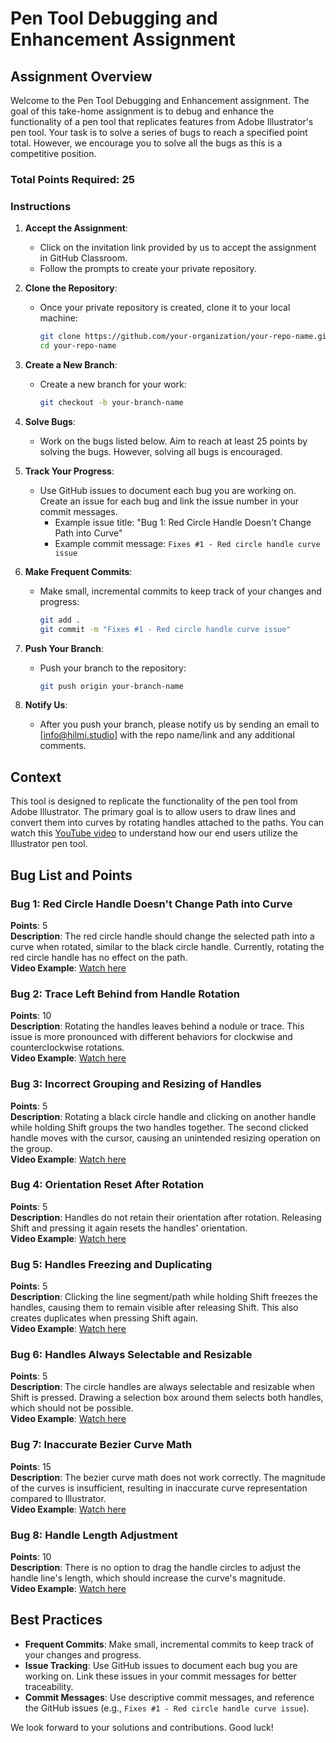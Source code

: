 # Pen Tool Debugging and Enhancement Assignment

## Assignment Overview

Welcome to the Pen Tool Debugging and Enhancement assignment. The goal of this take-home assignment is to debug and enhance the functionality of a pen tool that replicates features from Adobe Illustrator's pen tool. Your task is to solve a series of bugs to reach a specified point total. However, we encourage you to solve all the bugs as this is a competitive position.

### Total Points Required: 25

### Instructions

1. **Accept the Assignment**:
   - Click on the invitation link provided by us to accept the assignment in GitHub Classroom.
   - Follow the prompts to create your private repository.

2. **Clone the Repository**:
   - Once your private repository is created, clone it to your local machine:
     ```sh
     git clone https://github.com/your-organization/your-repo-name.git
     cd your-repo-name
     ```

3. **Create a New Branch**:
   - Create a new branch for your work:
     ```sh
     git checkout -b your-branch-name
     ```

4. **Solve Bugs**:
   - Work on the bugs listed below. Aim to reach at least 25 points by solving the bugs. However, solving all bugs is encouraged.

5. **Track Your Progress**:
   - Use GitHub issues to document each bug you are working on. Create an issue for each bug and link the issue number in your commit messages.
     - Example issue title: "Bug 1: Red Circle Handle Doesn't Change Path into Curve"
     - Example commit message: `Fixes #1 - Red circle handle curve issue`

6. **Make Frequent Commits**:
   - Make small, incremental commits to keep track of your changes and progress:
     ```sh
     git add .
     git commit -m "Fixes #1 - Red circle handle curve issue"
     ```

7. **Push Your Branch**:
   - Push your branch to the repository:
     ```sh
     git push origin your-branch-name
     ```

8. **Notify Us**:
   - After you push your branch, please notify us by sending an email to [info@hilmi.studio] with the repo name/link and any additional comments.

## Context

This tool is designed to replicate the functionality of the pen tool from Adobe Illustrator. The primary goal is to allow users to draw lines and convert them into curves by rotating handles attached to the paths. You can watch this [YouTube video](https://youtu.be/fvHAe27c9M0?si=PLh-I0IcGd1FC1MS) to understand how our end users utilize the Illustrator pen tool.

## Bug List and Points

### Bug 1: Red Circle Handle Doesn't Change Path into Curve
**Points**: 5  
**Description**: The red circle handle should change the selected path into a curve when rotated, similar to the black circle handle. Currently, rotating the red circle handle has no effect on the path.  
**Video Example**: [Watch here](https://youtu.be/l8Was48XHC8?si=fWgBmIth_StryTk9&t=4)

### Bug 2: Trace Left Behind from Handle Rotation
**Points**: 10  
**Description**: Rotating the handles leaves behind a nodule or trace. This issue is more pronounced with different behaviors for clockwise and counterclockwise rotations.  
**Video Example**: [Watch here](https://youtu.be/l8Was48XHC8?si=fWgBmIth_StryTk9&t=16)

### Bug 3: Incorrect Grouping and Resizing of Handles
**Points**: 5   
**Description**: Rotating a black circle handle and clicking on another handle while holding Shift groups the two handles together. The second clicked handle moves with the cursor, causing an unintended resizing operation on the group.  
**Video Example**: [Watch here](https://youtu.be/l8Was48XHC8?si=fWgBmIth_StryTk9&t=36)

### Bug 4: Orientation Reset After Rotation
**Points**: 5   
**Description**: Handles do not retain their orientation after rotation. Releasing Shift and pressing it again resets the handles' orientation.  
**Video Example**: [Watch here](https://youtu.be/l8Was48XHC8?si=fWgBmIth_StryTk9&t=65)

### Bug 5: Handles Freezing and Duplicating
**Points**: 5  
**Description**: Clicking the line segment/path while holding Shift freezes the handles, causing them to remain visible after releasing Shift. This also creates duplicates when pressing Shift again.  
**Video Example**: [Watch here](https://youtu.be/l8Was48XHC8?si=fWgBmIth_StryTk9&t=83)

### Bug 6: Handles Always Selectable and Resizable
**Points**: 5  
**Description**: The circle handles are always selectable and resizable when Shift is pressed. Drawing a selection box around them selects both handles, which should not be possible.  
**Video Example**: [Watch here](https://youtu.be/l8Was48XHC8?si=fWgBmIth_StryTk9&t=102)

### Bug 7: Inaccurate Bezier Curve Math
**Points**: 15  
**Description**: The bezier curve math does not work correctly. The magnitude of the curves is insufficient, resulting in inaccurate curve representation compared to Illustrator.  
**Video Example**: [Watch here](https://youtu.be/l8Was48XHC8?si=fWgBmIth_StryTk9&t=118)

### Bug 8: Handle Length Adjustment
**Points**: 10  
**Description**: There is no option to drag the handle circles to adjust the handle line's length, which should increase the curve's magnitude.  
**Video Example**: [Watch here](https://youtu.be/l8Was48XHC8?si=fWgBmIth_StryTk9&t=118)

## Best Practices

- **Frequent Commits**: Make small, incremental commits to keep track of your changes and progress.
- **Issue Tracking**: Use GitHub issues to document each bug you are working on. Link these issues in your commit messages for better traceability.
- **Commit Messages**: Use descriptive commit messages, and reference the GitHub issues (e.g., `Fixes #1 - Red circle handle curve issue`).

We look forward to your solutions and contributions. Good luck!
